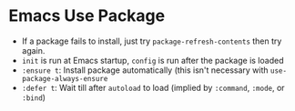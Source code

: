 # Emacs Use Package

- If a package fails to install, just try `package-refresh-contents` then try again.
- `init` is run at Emacs startup, `config` is run after the package is loaded
- `:ensure t`: Install package automatically (this isn't necessary with `use-package-always-ensure`
- `:defer t`: Wait till after `autoload` to load (implied by `:command`, `:mode`, or `:bind`)
